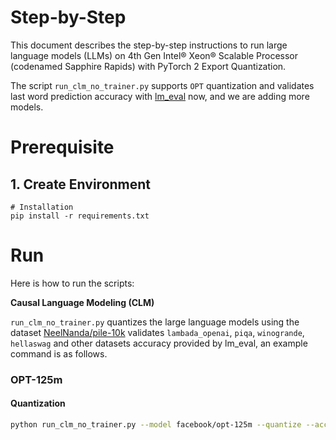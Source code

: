 Step-by-Step
============
This document describes the step-by-step instructions to run large language models (LLMs) on 4th Gen Intel® Xeon® Scalable Processor (codenamed Sapphire Rapids) with PyTorch 2 Export Quantization.

The script `run_clm_no_trainer.py` supports `OPT` quantization and validates last word prediction accuracy with [lm_eval](https://github.com/EleutherAI/lm-evaluation-harness.git) now, and we are adding more models.

# Prerequisite
## 1. Create Environment
```
# Installation
pip install -r requirements.txt
```

# Run

Here is how to run the scripts:

**Causal Language Modeling (CLM)**

`run_clm_no_trainer.py` quantizes the large language models using the dataset [NeelNanda/pile-10k](https://huggingface.co/datasets/NeelNanda/pile-10k) validates `lambada_openai`, `piqa`, `winogrande`, `hellaswag` and other datasets accuracy provided by lm_eval, an example command is as follows.
### OPT-125m

#### Quantization

```bash
python run_clm_no_trainer.py --model facebook/opt-125m --quantize --accuracy
```